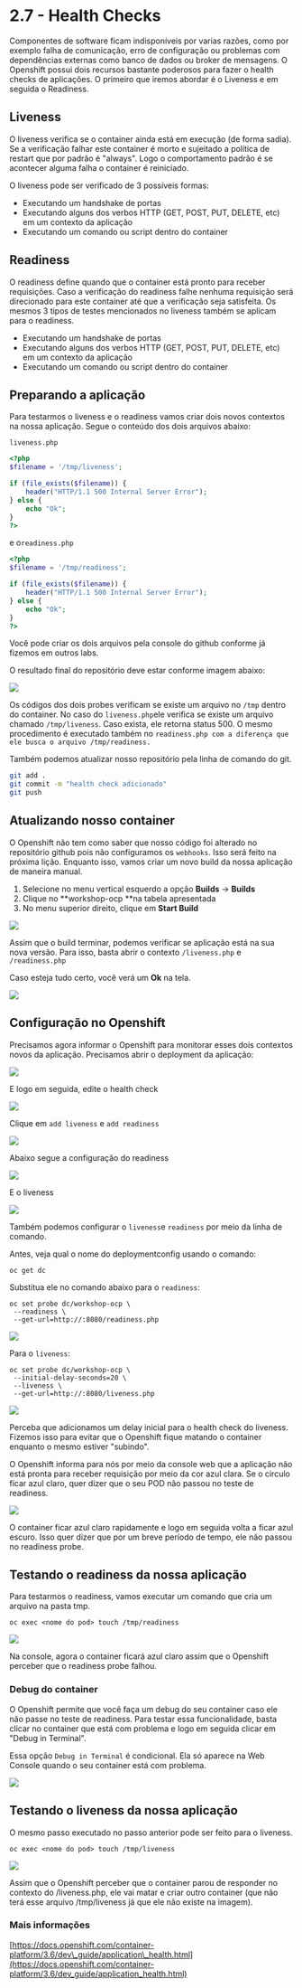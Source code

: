 # 2.7 - Health Checks

Componentes de software ficam indisponíveis por varias razões, como por exemplo falha de comunicação, erro de configuração ou problemas com dependências externas como banco de dados ou broker de mensagens. O Openshift possui dois recursos bastante poderosos para fazer o health checks de aplicações. O primeiro que iremos abordar é o Liveness e em seguida o Readiness.

## Liveness

O liveness verifica se o container ainda está em execução \(de forma sadia\). Se a verificação falhar este container é morto e sujeitado a política de restart que por padrão é "always". Logo o comportamento padrão é se acontecer alguma falha o container é reiniciado.

O liveness pode ser verificado de 3 possíveis formas:

* Executando um handshake de portas
* Executando alguns dos verbos HTTP \(GET, POST, PUT, DELETE, etc\) em um contexto da aplicação
* Executando um comando ou script dentro do container

## Readiness

O readiness define quando que o container está pronto para receber requisições. Caso a verificação do readiness falhe nenhuma requisição será direcionado para este container até que a verificação seja satisfeita. Os mesmos 3 tipos de testes mencionados no liveness também se aplicam para o readiness.

* Executando um handshake de portas
* Executando alguns dos verbos HTTP \(GET, POST, PUT, DELETE, etc\) em um contexto da aplicação
* Executando um comando ou script dentro do container

## Preparando a aplicação

Para testarmos o liveness e o readiness vamos criar dois novos contextos na nossa aplicação. Segue o conteúdo dos dois arquivos abaixo:

`liveness.php`

```php
<?php
$filename = '/tmp/liveness';

if (file_exists($filename)) {
    header("HTTP/1.1 500 Internal Server Error");
} else {
    echo "Ok";
}
?>
```

e o`readiness.php`

```php
<?php
$filename = '/tmp/readiness';

if (file_exists($filename)) {
    header("HTTP/1.1 500 Internal Server Error");
} else {
    echo "Ok";
}
?>
```

Você pode criar os dois arquivos pela console do github conforme já fizemos em outros labs.

O resultado final do repositório deve estar conforme imagem abaixo:

![](../.gitbook/assets/selection_254%20%281%29.png)

Os códigos dos dois probes verificam se existe um arquivo no `/tmp` dentro do container. No caso do `liveness.php`ele verifica se existe um arquivo chamado `/tmp/liveness`. Caso exista, ele retorna status 500. O mesmo procedimento é executado também no `readiness.php com a diferença que ele busca o arquivo /tmp/readiness.`

Também podemos atualizar nosso repositório pela linha de comando do git.

```bash
git add .
git commit -m "health check adicionado"
git push
```

## Atualizando nosso container

O Openshift não tem como saber que nosso código foi alterado no repositório github pois não configuramos os `webhooks`. Isso será feito na próxima lição. Enquanto isso, vamos criar um novo build da nossa aplicação de maneira manual.

1. Selecione no menu vertical esquerdo a opção **Builds** -&gt; **Builds**
2. Clique no **workshop-ocp **na tabela apresentada
3. No menu superior direito, clique em **Start Build**

![](../.gitbook/assets/new-build%20%281%29.gif)

Assim que o build terminar, podemos verificar se aplicação está na sua nova versão. Para isso, basta abrir o contexto `/liveness.php` e `/readiness.php`

Caso esteja tudo certo, você verá um **Ok** na tela.

![](../.gitbook/assets/live-read%20%281%29.gif)

## Configuração no Openshift

Precisamos agora informar o Openshift para monitorar esses dois contextos novos da aplicação. Precisamos abrir o deployment da aplicação:

![](../.gitbook/assets/dc-1parte.gif)

E logo em seguida, edite o health check

![](../.gitbook/assets/selection_253.png)

Clique em `add liveness` e `add readiness`

![](../.gitbook/assets/selection_255.png)

Abaixo segue a configuração do readiness

![](../.gitbook/assets/selection_256%20%281%29.png)

E o liveness

![](../.gitbook/assets/selection_257.png)

Também podemos configurar o `liveness`e `readiness` por meio da linha de comando.

Antes, veja qual o nome do deploymentconfig usando o comando:

```text
oc get dc
```

Substitua ele no comando abaixo para o `readiness`:

```text
oc set probe dc/workshop-ocp \
 --readiness \
 --get-url=http://:8080/readiness.php
```

![](../.gitbook/assets/readiness-cmd.gif)

Para o `liveness`:

```text
oc set probe dc/workshop-ocp \
 --initial-delay-seconds=20 \
 --liveness \
 --get-url=http://:8080/liveness.php
```

![](../.gitbook/assets/liveness-cmd.gif)

Perceba que adicionamos um delay inicial para o health check do liveness. Fizemos isso para evitar que o Openshift fique matando o container enquanto o mesmo estiver "subindo".

O Openshift informa para nós por meio da console web que a aplicação não está pronta para receber requisição por meio da cor azul clara. Se o circulo ficar azul claro, quer dizer que o seu POD não passou no teste de readiness.

![](../.gitbook/assets/readiness.gif)

O container ficar azul claro rapidamente e logo em seguida volta a ficar azul escuro. Isso quer dizer que por um breve período de tempo, ele não passou no readiness probe.

## Testando o readiness da nossa aplicação

Para testarmos o readiness, vamos executar um comando que cria um arquivo na pasta tmp.

```text
oc exec <nome do pod> touch /tmp/readiness
```

![](../.gitbook/assets/readiness-file.gif)

Na console, agora o container ficará azul claro assim que o Openshift perceber que o readiness probe falhou.

### Debug do container

O Openshift permite que você faça um debug do seu container caso ele não passe no teste de readiness. Para testar essa funcionalidade, basta clicar no container que está com problema e logo em seguida clicar em "Debug in Terminal".

Essa opção `Debug in Terminal` é condicional. Ela só aparece na Web Console quando o seu container está com problema.

![](../.gitbook/assets/debug.gif)

## Testando o liveness da nossa aplicação

O mesmo passo executado no passo anterior pode ser feito para o liveness.

```text
oc exec <nome do pod> touch /tmp/liveness
```

![](../.gitbook/assets/liveness-cmd2%20%281%29.gif)

Assim que o Openshift perceber que o container parou de responder no contexto do /liveness.php, ele vai matar e criar outro container \(que não terá esse arquivo /tmp/liveness já que ele não existe na imagem\).

### Mais informações

[https://docs.openshift.com/container-platform/3.6/dev\_guide/application\_health.html](https://docs.openshift.com/container-platform/3.6/dev_guide/application_health.html)

